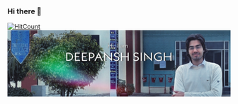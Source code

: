 ### Hi there 👋
[![HitCount](http://hits.dwyl.com/deepansharya1111/{project}.svg)](http://hits.dwyl.com/deepansharya1111/{project})
![screenshot](PicsArt_01-30-03.22.55.jpg)
<!--
**deepansharya1111/deepansharya1111** is a ✨ _special_ ✨ repository because its `README.md` (this file) appears on your GitHub profile.

Here are some ideas to get you started:

- 🔭 I’m currently working on ...
- 🌱 I’m currently learning ...
- 👯 I’m looking to collaborate on ...
- 🤔 I’m looking for help with ...
- 💬 Ask me about ...
- 📫 How to reach me: ...
- 😄 Pronouns: ...
- ⚡ Fun fact: ...
-->
